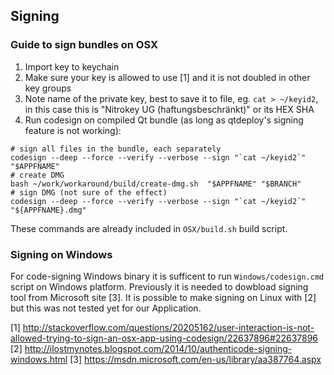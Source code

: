 ## Signing

### Guide to sign bundles on OSX
1. Import key to keychain
2. Make sure your key is allowed to use [1] and it is not doubled in other key groups
3. Note name of the private key, best to save it to file, eg. `cat >
~/keyid2`, in this case this is "Nitrokey UG (haftungsbeschränkt)" or its HEX SHA
3. Run codesign on compiled Qt bundle (as long as qtdeploy's signing
feature is not working):

```
# sign all files in the bundle, each separately
codesign --deep --force --verify --verbose --sign "`cat ~/keyid2`"
"$APPFNAME"
# create DMG
bash ~/work/workaround/build/create-dmg.sh  "$APPFNAME" "$BRANCH"
# sign DMG (not sure of the effect)
codesign --deep --force --verify --verbose --sign "`cat ~/keyid2`"
"${APPFNAME}.dmg"
```
These commands are already included in `OSX/build.sh` build script.

### Signing on Windows
For code-signing Windows binary it is sufficent to run `Windows/codesign.cmd` script on Windows platform. Previously it is needed to dowbload signing tool from Microsoft site [3].
It is possible to make signing on Linux with [2] but this was not tested yet for our Application.

[1]
http://stackoverflow.com/questions/20205162/user-interaction-is-not-allowed-trying-to-sign-an-osx-app-using-codesign/22637896#22637896
[2] http://ilostmynotes.blogspot.com/2014/10/authenticode-signing-windows.html
[3] https://msdn.microsoft.com/en-us/library/aa387764.aspx
